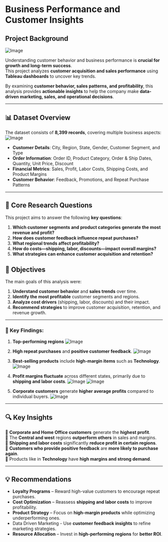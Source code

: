 # Business Performance and Customer Insights

## Project Background  
![Image](https://github.com/user-attachments/assets/d1265386-5c2e-48e3-9379-b0e11ca3ef46)

Understanding customer behavior and business performance is **crucial for growth and long-term success**.  
This project analyzes **customer acquisition and sales performance** using **Tableau dashboards** to uncover key trends.

By examining **customer behavior, sales patterns, and profitability**, this analysis provides **actionable insights** to help the company make **data-driven marketing, sales, and operational decisions**.  

---

## 📊 Dataset Overview  
The dataset consists of **8,399 records**, covering multiple business aspects:  
![Image](https://github.com/user-attachments/assets/443e8f37-a916-4b57-a658-35b06bf8a101)

-  **Customer Details**: City, Region, State, Gender, Customer Segment, and Type  
- **Order Information**: Order ID, Product Category, Order & Ship Dates, Quantity, Unit Price, Discount
- **Financial Metrics**: Sales, Profit, Labor Costs, Shipping Costs, and Product Margins  
- **Customer Behavior**: Feedback, Promotions, and Repeat Purchase Patterns  

---

## 📌 Core Research Questions  
This project aims to answer the following **key questions**:  

1. **Which customer segments and product categories generate the most revenue and profit?**
2. **How does customer feedback influence repeat purchases?**
3. **What regional trends affect profitability?**
4. **How do costs—shipping, labor, discounts—impact overall margins?**
5. **What strategies can enhance customer acquisition and retention?**

 ## 🎯 Objectives  
The main goals of this analysis were:  

1. **Understand customer behavior** and **sales trends** over time.
2. **Identify the most profitable** customer segments and regions.
3. **Analyze cost drivers** (shipping, labor, discounts) and their impact.
4. **Recommend strategies** to improve customer acquisition, retention, and revenue growth.  

---

### 🔎 Key Findings:  

1.  **Top-performing regions**
    ![Image](https://github.com/user-attachments/assets/8e835588-a355-4606-b679-82c63272f208)
  
2.  **High repeat purchases** and **positive customer feedback**.
    ![Image](https://github.com/user-attachments/assets/d66a6715-5ce6-4d09-b60b-e90609a3b2bd)
   
3. **Best-selling products** include **high-margin items** such as **Technology**.
   ![Image](https://github.com/user-attachments/assets/62d740f5-44ac-4e85-ab8b-eec9fa856d2e)
     
4.  **Profit margins fluctuate** across different states, primarily due to **shipping and labor costs**.
   ![Image](https://github.com/user-attachments/assets/d9e2be18-b1c3-4612-a062-e23a6939ff8b)
   ![Image](https://github.com/user-attachments/assets/66d68ce2-7a12-483c-be98-df98ff8177c6)
   
5. **Corporate customers** generate **higher average profits** compared to individual buyers.
  ![Image](https://github.com/user-attachments/assets/67e3ce2e-2e93-472b-8c2c-ef78d3bc7c62)
   
---

## 🔍 Key Insights  
📌 **Corporate and Home Office customers** generate the **highest profit**.  
📌 The **Central and west** regions **outperform others** in sales and margins.  
📌 **Shipping and labor costs** significantly **reduce profit in certain regions**.  
📌 **Customers who provide positive feedback** are **more likely to purchase again**.  
📌 Products like in **Technology** have **high margins and strong demand**.  

---

## 💡 Recommendations  

- **Loyalty Programs** – Reward high-value customers to encourage repeat purchases.
- **Cost Optimization** – Reassess **shipping and labor costs** to improve profitability.
- **Product Strategy** – Focus on **high-margin products** while optimizing underperforming ones.
- Data Driven Marketing - Use **customer feedback insights** to refine marketing strategies.
- **Resource Allocation** – Invest in **high-performing regions** for **better ROI**.  
